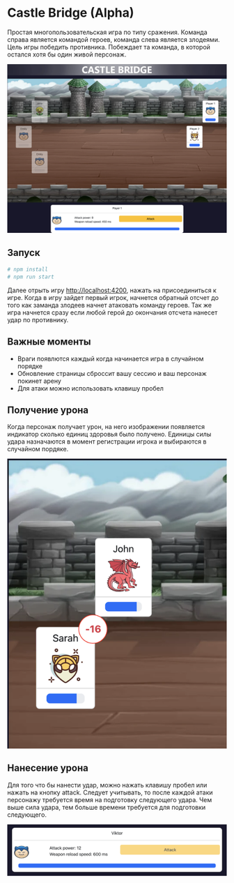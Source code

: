 # Castle Bridge (Alpha)

Простая многопользовательская игра по типу сражения. Команда справа является командой героев, команда слева является злодеями. Цель игры победить противника. Побеждает та команда, в которой остался хотя бы один живой персонаж. 

![Main](docs/images/img1.png)

## Запуск

```bash
# npm install
# npm run start
```

Далее отрыть игру [http://localhost:4200](http://localhost:4200), нажать на присоединиться к игре. Когда в игру зайдет первый игрок, начнется обратный
отсчет до того как заманда злодеев начнет атаковать команду героев. Так же игра начнется сразу если любой герой до окончания отсчета нанесет удар по противнику.

## Важные моменты
- Враги появлются каждый когда начинается игра в случайном порядке
- Обновление страницы сброссит вашу сессию и ваш персонаж покинет арену 
- Для атаки можно использовать клавишу пробел

## Получение урона
Когда персонаж получает урон, на него изображении появляется индикатор сколько единиц здоровья было получено.
Единицы силы удара назначаются в момент регистрации игрока и выбираются в случайном пордяке.

![Hit](docs/images/img2.png)

## Нанесение урона
Для того что бы нанести удар, можно нажать клавишу пробел или нажать на кнопку attack. Следует учитывать, то после каждой атаки персонажу требуется время на подготовку следующего удара. 
Чем выше сила удара, тем больше времени требуется для подготовки следующего. 

![Hit](docs/images/img3.png)

